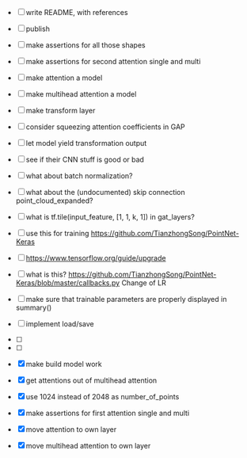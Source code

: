 - [ ] write README, with references
- [ ] publish
- [ ] make assertions for all those shapes
- [ ] make assertions for second attention single and multi
- [ ] make attention a model
- [ ] make multihead attention a model
- [ ] make transform layer
- [ ] consider squeezing attention coefficients in GAP
- [ ] let model yield transformation output
- [ ] see if their CNN stuff is good or bad
- [ ] what about batch normalization?
- [ ] what about the (undocumented) skip connection point_cloud_expanded?
- [ ] what is tf.tile(input_feature, [1, 1, k, 1]) in gat_layers?
- [ ] use this for training https://github.com/TianzhongSong/PointNet-Keras
- [ ] https://www.tensorflow.org/guide/upgrade
- [ ] what is this? https://github.com/TianzhongSong/PointNet-Keras/blob/master/callbacks.py Change of LR
- [ ] make sure that trainable parameters are properly displayed in summary()
- [ ] implement load/save
- [ ]
- [ ]

- [X] make build model work
- [X] get attentions out of multihead attention
- [X] use 1024 instead of 2048 as number_of_points
- [X] make assertions for first attention single and multi
- [X] move attention to own layer
- [X] move multihead attention to own layer
